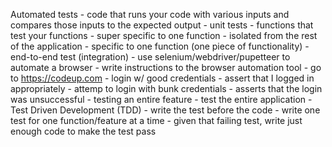 Automated tests
    - code that runs your code with various inputs and compares those inputs to the expected output
    - unit tests - functions that test your functions
        - super specific to one function
        - isolated from the rest of the application
        - specific to one function (one piece of functionality)
    - end-to-end test (integration) 
        - use selenium/webdriver/pupetteer to automate a browser
        - write instructions to the browser automation tool
            - go to https://codeup.com
            - login w/ good credentials
            - assert that I logged in appropriately
            - attemp to login with bunk credentials 
            - asserts that the login was unsuccessful
        - testing an entire feature 
        - test the entire application
    - Test Driven Development (TDD)
        - write the test before the code
        - write one test for one function/feature at a time
        - given that failing test, write just enough code to make the test pass